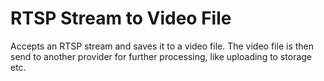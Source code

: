 # RTSP Stream to Video File

Accepts an RTSP stream and saves it to a video file. The video file is then send to another provider for further
processing, like uploading to storage etc.

